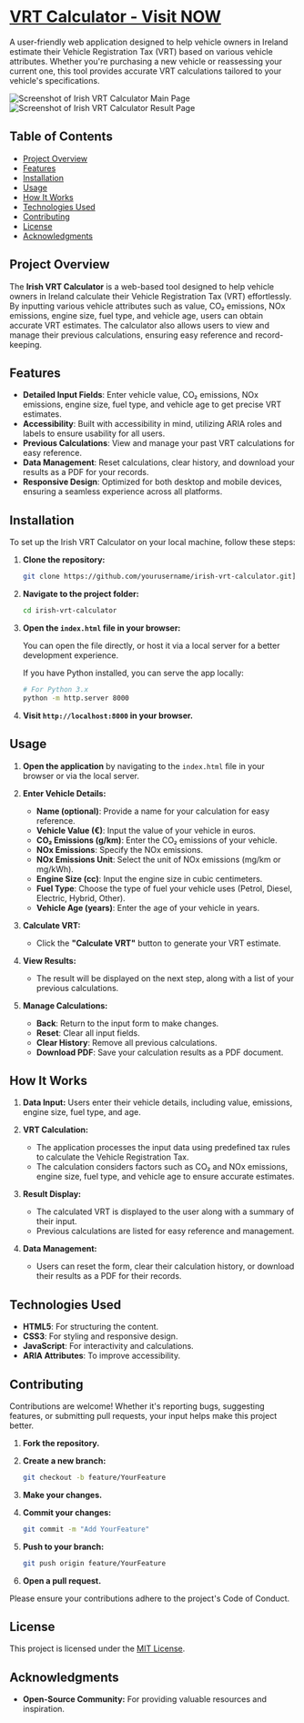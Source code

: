 # [VRT Calculator - Visit NOW](http://vatcalc.irish)

A user-friendly web application designed to help vehicle owners in Ireland estimate their Vehicle Registration Tax (VRT) based on various vehicle attributes. Whether you're purchasing a new vehicle or reassessing your current one, this tool provides accurate VRT calculations tailored to your vehicle's specifications.

![Screenshot of Irish VRT Calculator Main Page](screen01.png)
![Screenshot of Irish VRT Calculator Result Page](screen02.png)

## Table of Contents
- [Project Overview](#project-overview)
- [Features](#features)
- [Installation](#installation)
- [Usage](#usage)
- [How It Works](#how-it-works)
- [Technologies Used](#technologies-used)
- [Contributing](#contributing)
- [License](#license)
- [Acknowledgments](#acknowledgments)

## Project Overview

The **Irish VRT Calculator** is a web-based tool designed to help vehicle owners in Ireland calculate their Vehicle Registration Tax (VRT) effortlessly. By inputting various vehicle attributes such as value, CO₂ emissions, NOx emissions, engine size, fuel type, and vehicle age, users can obtain accurate VRT estimates. The calculator also allows users to view and manage their previous calculations, ensuring easy reference and record-keeping.

## Features
- **Detailed Input Fields**: Enter vehicle value, CO₂ emissions, NOx emissions, engine size, fuel type, and vehicle age to get precise VRT estimates.
- **Accessibility**: Built with accessibility in mind, utilizing ARIA roles and labels to ensure usability for all users.
- **Previous Calculations**: View and manage your past VRT calculations for easy reference.
- **Data Management**: Reset calculations, clear history, and download your results as a PDF for your records.
- **Responsive Design**: Optimized for both desktop and mobile devices, ensuring a seamless experience across all platforms.

## Installation

To set up the Irish VRT Calculator on your local machine, follow these steps:

1. **Clone the repository:**

    ```bash
    git clone https://github.com/yourusername/irish-vrt-calculator.git](https://github.com/VRT-Calculator/.github.git
    ```

2. **Navigate to the project folder:**

    ```bash
    cd irish-vrt-calculator
    ```

3. **Open the `index.html` file in your browser:**

    You can open the file directly, or host it via a local server for a better development experience.

    If you have Python installed, you can serve the app locally:

    ```bash
    # For Python 3.x
    python -m http.server 8000
    ```

4. **Visit `http://localhost:8000` in your browser.**

## Usage

1. **Open the application** by navigating to the `index.html` file in your browser or via the local server.

2. **Enter Vehicle Details:**
    - **Name (optional)**: Provide a name for your calculation for easy reference.
    - **Vehicle Value (€)**: Input the value of your vehicle in euros.
    - **CO₂ Emissions (g/km)**: Enter the CO₂ emissions of your vehicle.
    - **NOx Emissions**: Specify the NOx emissions.
    - **NOx Emissions Unit**: Select the unit of NOx emissions (mg/km or mg/kWh).
    - **Engine Size (cc)**: Input the engine size in cubic centimeters.
    - **Fuel Type**: Choose the type of fuel your vehicle uses (Petrol, Diesel, Electric, Hybrid, Other).
    - **Vehicle Age (years)**: Enter the age of your vehicle in years.

3. **Calculate VRT:**
    - Click the **"Calculate VRT"** button to generate your VRT estimate.

4. **View Results:**
    - The result will be displayed on the next step, along with a list of your previous calculations.

5. **Manage Calculations:**
    - **Back**: Return to the input form to make changes.
    - **Reset**: Clear all input fields.
    - **Clear History**: Remove all previous calculations.
    - **Download PDF**: Save your calculation results as a PDF document.

## How It Works

1. **Data Input:** Users enter their vehicle details, including value, emissions, engine size, fuel type, and age.

2. **VRT Calculation:**
    - The application processes the input data using predefined tax rules to calculate the Vehicle Registration Tax.
    - The calculation considers factors such as CO₂ and NOx emissions, engine size, fuel type, and vehicle age to ensure accurate estimates.

3. **Result Display:**
    - The calculated VRT is displayed to the user along with a summary of their input.
    - Previous calculations are listed for easy reference and management.

4. **Data Management:**
    - Users can reset the form, clear their calculation history, or download their results as a PDF for their records.

## Technologies Used
- **HTML5**: For structuring the content.
- **CSS3**: For styling and responsive design.
- **JavaScript**: For interactivity and calculations.
- **ARIA Attributes**: To improve accessibility.

## Contributing

Contributions are welcome! Whether it's reporting bugs, suggesting features, or submitting pull requests, your input helps make this project better.

1. **Fork the repository.**
2. **Create a new branch:**

    ```bash
    git checkout -b feature/YourFeature
    ```

3. **Make your changes.**
4. **Commit your changes:**

    ```bash
    git commit -m "Add YourFeature"
    ```

5. **Push to your branch:**

    ```bash
    git push origin feature/YourFeature
    ```

6. **Open a pull request.**

Please ensure your contributions adhere to the project's Code of Conduct.

## License

This project is licensed under the [MIT License](LICENSE).

## Acknowledgments

- **Open-Source Community:** For providing valuable resources and inspiration.
